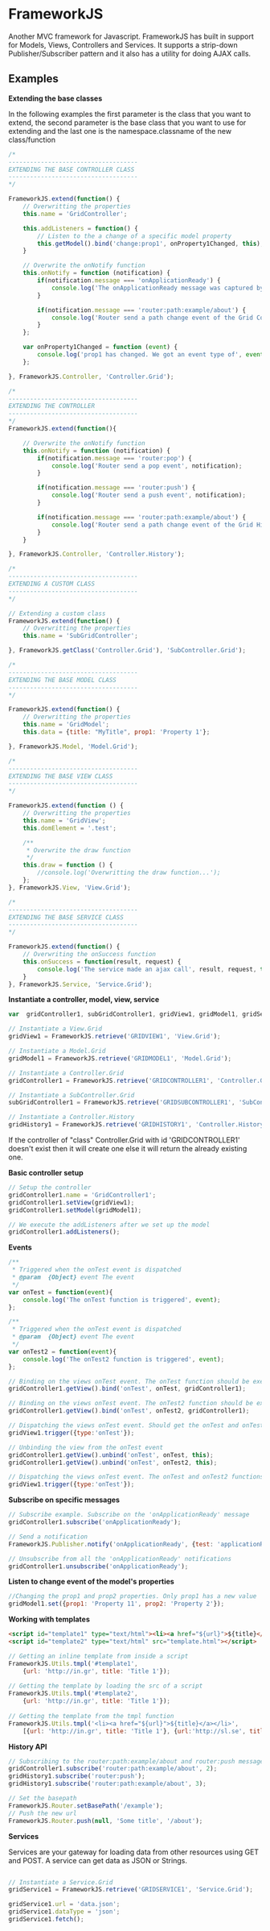 # FrameworkJS
Another MVC framework for Javascript. FrameworkJS has built in support for Models, Views, Controllers and Services. It supports a strip-down Publisher/Subscriber pattern and it also has a utility for doing AJAX calls.

## Examples

**Extending the base classes**

In the following examples the first parameter is the class that you want to extend, the second parameter is the base class that you want to use for extending and the last one is the namespace.classname of the new class/function

```javascript
/*
------------------------------------
EXTENDING THE BASE CONTROLLER CLASS
------------------------------------
*/

FrameworkJS.extend(function() {
    // Overwritting the properties
    this.name = 'GridController';

    this.addListeners = function() {
        // Listen to the a change of a specific model property
        this.getModel().bind('change:prop1', onProperty1Changed, this);
    }

	// Overwrite the onNotify function
    this.onNotify = function (notification) {
        if(notification.message === 'onApplicationReady') {
            console.log('The onApplicationReady message was captured by the controller', notification);
        }

        if(notification.message === 'router:path:example/about') {
            console.log('Router send a path change event of the Grid Controller', notification);
        }
    };

    var onProperty1Changed = function (event) {
        console.log('prop1 has changed. We got an event type of', event.type, 'and a value of', event.value);
    };

}, FrameworkJS.Controller, 'Controller.Grid');

/*
------------------------------------
EXTENDING THE CONTROLLER
------------------------------------
*/
FrameworkJS.extend(function(){

	// Overwrite the onNotify function
    this.onNotify = function (notification) {
        if(notification.message === 'router:pop') {
            console.log('Router send a pop event', notification);
        }

        if(notification.message === 'router:push') {
            console.log('Router send a push event', notification);
        }

        if(notification.message === 'router:path:example/about') {
            console.log('Router send a path change event of the Grid History', notification);
        }
    }

}, FrameworkJS.Controller, 'Controller.History');

/*
------------------------------------
EXTENDING A CUSTOM CLASS
------------------------------------
*/

// Extending a custom class
FrameworkJS.extend(function() {
    // Overwritting the properties
    this.name = 'SubGridController';

}, FrameworkJS.getClass('Controller.Grid'), 'SubController.Grid');

/*
------------------------------------
EXTENDING THE BASE MODEL CLASS
------------------------------------
*/

FrameworkJS.extend(function() {
    // Overwritting the properties
    this.name = 'GridModel';
    this.data = {title: "MyTitle", prop1: 'Property 1'};

}, FrameworkJS.Model, 'Model.Grid');

/*
------------------------------------
EXTENDING THE BASE VIEW CLASS
------------------------------------
*/

FrameworkJS.extend(function () {
    // Overwritting the properties
    this.name = 'GridView';
    this.domElement = '.test';

    /**
     * Overwrite the draw function
     */
    this.draw = function () {
        //console.log('Overwritting the draw function...');
    };
}, FrameworkJS.View, 'View.Grid');

/*
------------------------------------
EXTENDING THE BASE SERVICE CLASS
------------------------------------
*/

FrameworkJS.extend(function() {
    // Overwriting the onSuccess function
    this.onSuccess = function(result, request) {
        console.log('The service made an ajax call', result, request, this);
    }
}, FrameworkJS.Service, 'Service.Grid');
```

**Instantiate a controller, model, view, service**

```javascript
var  gridController1, subGridController1, gridView1, gridModel1, gridService1, gridHistory1;

// Instantiate a View.Grid
gridView1 = FrameworkJS.retrieve('GRIDVIEW1', 'View.Grid');

// Instantiate a Model.Grid
gridModel1 = FrameworkJS.retrieve('GRIDMODEL1', 'Model.Grid');

// Instantiate a Controller.Grid
gridController1 = FrameworkJS.retrieve('GRIDCONTROLLER1', 'Controller.Grid');

// Instantiate a SubController.Grid
subGridController1 = FrameworkJS.retrieve('GRIDSUBCONTROLLER1', 'SubController.Grid');

// Instantiate a Controller.History
gridHistory1 = FrameworkJS.retrieve('GRIDHISTORY1', 'Controller.History');
```
If the controller of "class" Controller.Grid with id 'GRIDCONTROLLER1' doesn't exist then it will create one else it will return the already existing one.

**Basic controller setup**

```javascript
// Setup the controller
gridController1.name = 'GridController1';
gridController1.setView(gridView1);
gridController1.setModel(gridModel1);

// We execute the addListeners after we set up the model
gridController1.addListeners();
```

**Events**

```javascript
/**
 * Triggered when the onTest event is dispatched
 * @param  {Object} event The event
 */
var onTest = function(event){
    console.log('The onTest function is triggered', event);
};

/**
 * Triggered when the onTest event is dispatched
 * @param  {Object} event The event
 */
var onTest2 = function(event){
    console.log('The onTest2 function is triggered', event);
};

// Binding on the views onTest event. The onTest function should be executed when it is triggered
gridController1.getView().bind('onTest', onTest, gridController1);

// Binding on the views onTest event. The onTest2 function should be executed when it is triggered
gridController1.getView().bind('onTest', onTest2, gridController1);

// Dispatching the views onTest event. Should get the onTest and onTest2 function executed
gridView1.trigger({type:'onTest'});

// Unbinding the view from the onTest event
gridController1.getView().unbind('onTest', onTest, this);
gridController1.getView().unbind('onTest', onTest2, this);

// Dispatching the views onTest event. The onTest and onTest2 functions should NOT be executed
gridView1.trigger({type:'onTest'});
```

**Subscribe on specific messages**

```javascript
// Subscribe example. Subscribe on the 'onApplicationReady' message
gridController1.subscribe('onApplicationReady');

// Send a notification
FrameworkJS.Publisher.notify('onApplicationReady', {test: 'applicationReady'});

// Unsubscribe from all the 'onApplicationReady' notifications
gridController1.unsubscribe('onApplicationReady');
```

**Listen to change event of the model's properties**

```javascript
//Changing the prop1 and prop2 properties. Only prop1 has a new value
gridModel1.set({prop1: 'Property 11', prop2: 'Property 2'});
```

**Working with templates**

```html
<script id="template1" type="text/html"><li><a href="${url}">${title}</a></li></script>
<script id="template2" type="text/html" src="template.html"></script>
```

```javascript
// Getting an inline template from inside a script
FrameworkJS.Utils.tmpl('#template1', 
	{url: 'http://in.gr', title: 'Title 1'});
	
// Getting the template by loading the src of a script
FrameworkJS.Utils.tmpl('#template2', 
	{url: 'http://in.gr', title: 'Title 1'});
	
// Getting the template from the tmpl function
FrameworkJS.Utils.tmpl('<li><a href="${url}">${title}</a></li>', 
	[{url: 'http://in.gr', title: 'Title 1'}, {url:'http://sl.se', title:'Title 2'}]);
```

**History API**

```javascript
// Subscribing to the router:path:example/about and router:push messages
gridController1.subscribe('router:path:example/about', 2);
gridHistory1.subscribe('router:push');
gridHistory1.subscribe('router:path:example/about', 3);

// Set the basepath
FrameworkJS.Router.setBasePath('/example');
// Push the new url
FrameworkJS.Router.push(null, 'Some title', '/about');
```

**Services**

Services are your gateway for loading data from other resources using GET and POST. A service can get data as JSON or Strings.

```javascript

// Instantiate a Service.Grid
gridService1 = FrameworkJS.retrieve('GRIDSERVICE1', 'Service.Grid');

gridService1.url = 'data.json';
gridService1.dataType = 'json';
gridService1.fetch();
```
